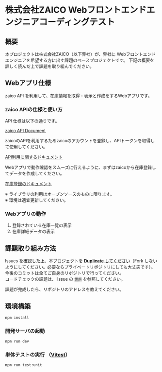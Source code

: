 # 株式会社ZAICO Webフロントエンドエンジニアコーディングテスト
## 概要
本プロジェクトは株式会社ZAICO（以下弊社）が、弊社に Webフロントエンドエンジニアを希望する方に出す課題のベースプロジェクトです。 下記の概要を詳しく読んだ上で課題を取り組んでください。

## Webアプリ仕様
zaico API を利用して、在庫情報を取得・表示と作成をするWebアプリです。

### zaico APIの仕様と使い方
API 仕様は以下の通りです。

[zaico API Document](https://zaicodev.github.io/zaico_api_doc/)

zaicoのAPIを利用するためzaicoのアカウントを登録し、APIトークンを取得して使用してください。

[API利用に関するドキュメント](https://support.zaico.co.jp/hc/ja/articles/4406632009625-zaico-API%E3%82%92%E4%BD%BF%E3%81%A3%E3%81%A6%E5%9C%A8%E5%BA%AB%E3%83%87%E3%83%BC%E3%82%BF%E3%82%92%E6%93%8D%E4%BD%9C%E3%81%99%E3%82%8B)

Webアプリで動作確認をスムーズに行えるように、まずはzaicoから在庫登録してデータを作成してください。

[在庫登録のドキュメント](https://support.zaico.co.jp/hc/ja/articles/9425011130265--WEB-%E5%9C%A8%E5%BA%AB%E3%83%87%E3%83%BC%E3%82%BF%E3%82%92%E7%99%BB%E9%8C%B2%E3%81%99%E3%82%8B)

※ ライブラリの利用はオープンソースのものに限ります。  
※ 環境は適宜更新してください。

### Webアプリの動作
1. 登録されている在庫一覧の表示
2. 在庫詳細データの表示

## 課題取り組み方法

Issues を確認した上、本プロジェクトを [**Duplicate** してください](https://help.github.com/en/github/creating-cloning-and-archiving-repositories/duplicating-a-repository)（Fork しないようにしてください。必要ならプライベートリポジトリにしても大丈夫です）。今後のコミットは全てご自身のリポジトリで行ってください。  
コードチェックの課題は、 Issue の [`課題`](https://github.com/zaicodev/zaico_webfrontend_codingtest/issues/1)  を参照してください。

課題が完成したら、リポジトリのアドレスを教えてください。

## 環境構築

```sh
npm install
```

### 開発サーバの起動

```sh
npm run dev
```

### 単体テストの実行 （[Vitest](https://vitest.dev/)）

```sh
npm run test:unit
```
